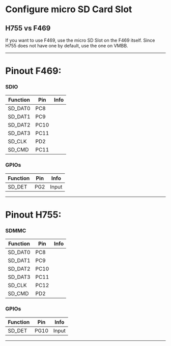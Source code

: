 # Configure micro SD Card Slot

## H755 vs F469

If you want to use F469, use the micro SD Slot on the F469 itself.
Since H755 does not have one by default, use the one on VMBB.

---

# Pinout F469:

### SDIO
| Function | Pin | Info |
|----------|-----|------|
| SD_DAT0  | PC8 | |
| SD_DAT1 | PC9 | |
| SD_DAT2 | PC10 | |
| SD_DAT3 | PC11 | |
| SD_CLK | PD2 | |
| SD_CMD | PC11 | |

### GPIOs
| Function | Pin | Info |
|----------|-----|------|
| SD_DET   | PG2 | Input |

---

# Pinout H755:

### SDMMC
| Function | Pin | Info |
|----------|-----|------|
| SD_DAT0  | PC8 | |
| SD_DAT1 | PC9 | |
| SD_DAT2 | PC10 | |
| SD_DAT3 | PC11 | |
| SD_CLK | PC12 | |
| SD_CMD | PD2 | |

### GPIOs
| Function | Pin | Info |
|----------|-----|------|
| SD_DET   | PG10 | Input |

---


